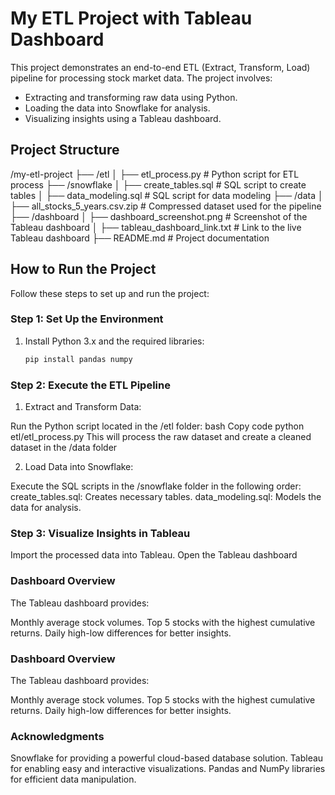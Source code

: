 # My ETL Project with Tableau Dashboard

This project demonstrates an end-to-end ETL (Extract, Transform, Load) pipeline for processing stock market data. The project involves:
- Extracting and transforming raw data using Python.
- Loading the data into Snowflake for analysis.
- Visualizing insights using a Tableau dashboard.
## Project Structure
/my-etl-project ├── /etl │ ├── etl_process.py # Python script for ETL process ├── /snowflake │ ├── create_tables.sql # SQL script to create tables │ ├── data_modeling.sql # SQL script for data modeling ├── /data │ ├── all_stocks_5_years.csv.zip # Compressed dataset used for the pipeline ├── /dashboard │ ├── dashboard_screenshot.png # Screenshot of the Tableau dashboard │ ├── tableau_dashboard_link.txt # Link to the live Tableau dashboard ├── README.md # Project documentation

## How to Run the Project
Follow these steps to set up and run the project:

### Step 1: Set Up the Environment
1. Install Python 3.x and the required libraries:
   ```bash
   pip install pandas numpy

### Step 2: Execute the ETL Pipeline
1. Extract and Transform Data:

Run the Python script located in the /etl folder:
bash
Copy code
python etl/etl_process.py
This will process the raw dataset and create a cleaned dataset in the /data folder

2. Load Data into Snowflake:

Execute the SQL scripts in the /snowflake folder in the following order:
create_tables.sql: Creates necessary tables.
data_modeling.sql: Models the data for analysis.

### Step 3: Visualize Insights in Tableau
Import the processed data into Tableau.
Open the Tableau dashboard

### Dashboard Overview
The Tableau dashboard provides:

Monthly average stock volumes.
Top 5 stocks with the highest cumulative returns.
Daily high-low differences for better insights.

### Dashboard Overview
The Tableau dashboard provides:

Monthly average stock volumes.
Top 5 stocks with the highest cumulative returns.
Daily high-low differences for better insights.

### Acknowledgments
Snowflake for providing a powerful cloud-based database solution.
Tableau for enabling easy and interactive visualizations.
Pandas and NumPy libraries for efficient data manipulation.
